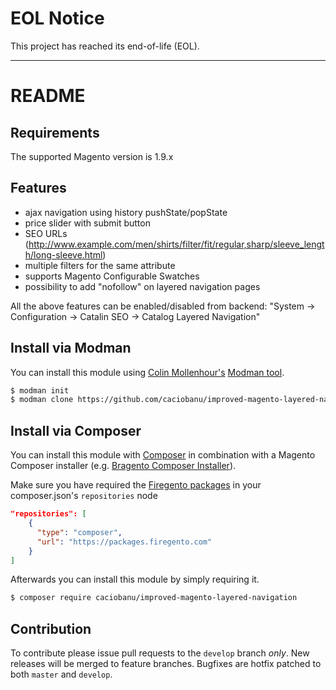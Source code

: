 EOL Notice
==========
This project has reached its end-of-life (EOL).

----------
README
============

Requirements
------------

The supported Magento version is 1.9.x

Features
----------------

- ajax navigation using history pushState/popState
- price slider with submit button
- SEO URLs (http://www.example.com/men/shirts/filter/fit/regular,sharp/sleeve_length/long-sleeve.html)
- multiple filters for the same attribute
- supports Magento Configurable Swatches
- possibility to add "nofollow" on layered navigation pages

All the above features can be enabled/disabled from backend: "System -> Configuration -> Catalin SEO -> Catalog Layered Navigation"

Install via Modman
----------------

You can install this module using [Colin Mollenhour's](https://github.com/colinmollenhour) [Modman tool](https://github.com/colinmollenhour/modman).

```bash
$ modman init
$ modman clone https://github.com/caciobanu/improved-magento-layered-navigation.git
```

Install via Composer
----------------

You can install this module with [Composer](https://getcomposer.org/) in combination with a Magento Composer installer (e.g. [Bragento Composer Installer](https://github.com/bragento/bragento-composer-installer)).

Make sure you have required the [Firegento packages](https://packages.firegento.com/) in your composer.json's `repositories` node

```json
"repositories": [
    {
      "type": "composer",
      "url": "https://packages.firegento.com"
    }
]
```
Afterwards you can install this module by simply requiring it.

```bash
$ composer require caciobanu/improved-magento-layered-navigation
```

Contribution
------------

To contribute please issue pull requests to the `develop` branch _only_. New releases will be merged to feature branches. Bugfixes are hotfix patched to both `master` and `develop`.
